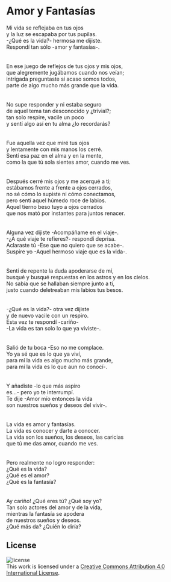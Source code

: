# Amor y Fantasías

Mi vida se reflejaba en tus ojos<br/>
y la luz se escapaba por tus pupilas.<br/>
-¿Qué es la vida?- hermosa me dijiste.<br/>
Respondí tan sólo -amor y fantasías-.<br/>
<br/>
<br/>
En ese juego de reflejos de tus ojos y mis ojos,<br/>
que alegremente jugábamos cuando nos veían;<br/>
intrigada preguntaste si acaso somos todos,<br/>
parte de algo mucho más grande que la vida.<br/>
<br/>
<br/>
No supe responder y ni estaba seguro<br/>
de aquel tema tan desconocido y ¿trivial?;<br/>
tan solo respire, vacile un poco<br/>
y sentí algo así en tu alma ¿lo recordarás?<br/>
<br/>
<br/>
Fue aquella vez que miré tus ojos<br/>
y lentamente con mis manos los cerré.<br/>
Sentí esa paz en el alma y en la mente,<br/>
como la que tú sola sientes amor, cuando me ves.<br/>
<br/>
<br/>
Después cerré mis ojos y me acerqué a ti;<br/>
estábamos frente a frente a ojos cerrados,<br/>
no sé cómo lo supiste ni cómo conectamos,<br/>
pero sentí aquel húmedo roce de labios.<br/>
Aquel tierno beso tuyo a ojos cerrados<br/>
que nos mató por instantes para juntos renacer.<br/>
<br/>
<br/>
Alguna vez dijiste -Acompáñame en el viaje-.<br/>
-¿A qué viaje te refieres?- respondí deprisa.<br/>
Aclaraste tú -Ese que no quiero que se acabe-.<br/>
Suspire yo -Aquel hermoso viaje que es la vida-.<br/>
<br/>
<br/>
Sentí de repente la duda apoderarse de mí,<br/>
busqué y busqué respuestas en los astros y en los cielos.<br/>
No sabía que se hallaban siempre junto a ti,<br/>
justo cuando deletreaban mis labios tus besos.<br/>
<br/>
<br/>
-¿Qué es la vida?- otra vez dijiste<br/>
y de nuevo vacile con un respiro.<br/>
Esta vez te respondí -cariño-<br/>
-La vida es tan solo lo que ya viviste-.<br/>
<br/>
<br/>
Salió de tu boca -Eso no me complace.<br/>
Yo ya sé que es lo que ya viví,<br/>
para mí la vida es algo mucho más grande,<br/>
para mí la vida es lo que aun no conocí-.<br/>
<br/>
<br/>
Y añadiste -lo que más aspiro<br/>
es...- pero yo te interrumpí.<br/>
Te dije -Amor mío entonces la vida<br/>
son nuestros sueños y deseos del vivir-.<br/>
<br/>
<br/>
La vida es amor y fantasías.<br/>
La vida es conocer y darte a conocer.<br/>
La vida son los sueños, los deseos, las caricias<br/>
que tú me das amor, cuando me ves.<br/>
<br/>
<br/>
Pero realmente no logro responder:<br/>
¿Qué es la vida?<br/>
¿Qué es el amor?<br/>
¿Qué es la fantasía?<br/>
<br/>
<br/>
Ay cariño! ¿Qué eres tú? ¿Qué soy yo?<br/>
Tan solo actores del amor y de la vida,<br/>
mientras la fantasía se apodera<br/>
de nuestros sueños y deseos.<br/>
¿Qué más da? ¿Quién lo diría?<br/>

## License

![license](https://i.creativecommons.org/l/by/4.0/88x31.png)<br/>
This work is licensed under a [Creative Commons Attribution 4.0 International License](http://creativecommons.org/licenses/by/4.0/).
